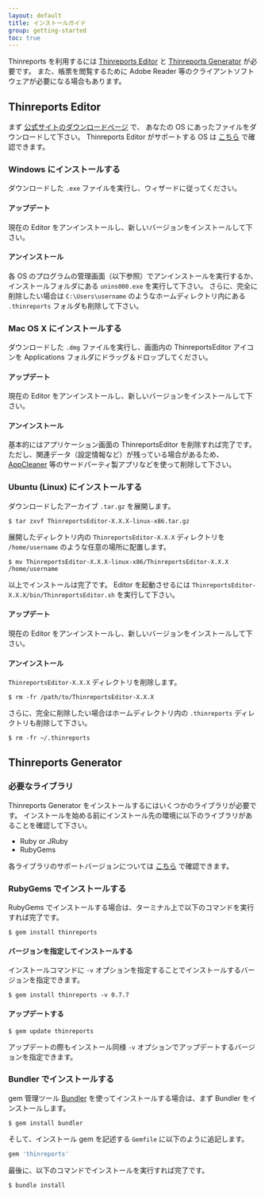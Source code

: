 ```yaml
---
layout: default
title: インストールガイド
group: getting-started
toc: true
---
```


Thinreports を利用するには [Thinreports Editor](http://www.thinreports.org/features/editor/) と
[Thinreports Generator](http://www.thinreports.org/features/generator/) が必要です。
また、帳票を閲覧するために Adobe Reader 等のクライアントソフトウェアが必要になる場合もあります。

## Thinreports Editor

まず [公式サイトのダウンロードページ](http://www.thinreports.org/download/) で、
あなたの OS にあったファイルをダウンロードして下さい。
Thinreports Editor がサポートする OS は [こちら](http://www.thinreports.org/features/editor/) で確認できます。

### Windows にインストールする

ダウンロードした `.exe` ファイルを実行し、ウィザードに従ってください。

#### アップデート

現在の Editor をアンインストールし、新しいバージョンをインストールして下さい。

#### アンインストール

各 OS のプログラムの管理画面（以下参照）でアンインストールを実行するか、インストールフォルダにある `unins000.exe` を実行して下さい。
さらに、完全に削除したい場合は `C:\Users\username` のようなホームディレクトリ内にある `.thinreports` フォルダも削除して下さい。

### Mac OS X にインストールする

ダウンロードした `.dmg` ファイルを実行し、画面内の ThinreportsEditor アイコンを
Applications フォルダにドラッグ＆ドロップしてください。

#### アップデート

現在の Editor をアンインストールし、新しいバージョンをインストールして下さい。

#### アンインストール

基本的にはアプリケーション画面の ThinreportsEditor を削除すれば完了です。
ただし、関連データ（設定情報など）が残っている場合があるため、
[AppCleaner](http://www.freemacsoft.net/appcleaner/) 等のサードパーティ製アプリなどを使って削除して下さい。

### Ubuntu (Linux) にインストールする

ダウンロードしたアーカイブ `.tar.gz` を展開します。

```
$ tar zxvf ThinreportsEditor-X.X.X-linux-x86.tar.gz
```

展開したディレクトリ内の `ThinreportsEditor-X.X.X` ディレクトリを `/home/username` のような任意の場所に配置します。

```
$ mv ThinreportsEditor-X.X.X-linux-x86/ThinreportsEditor-X.X.X /home/username
```

以上でインストールは完了です。
Editor を起動させるには `ThinreportsEditor-X.X.X/bin/ThinreportsEditor.sh` を実行して下さい。

#### アップデート

現在の Editor をアンインストールし、新しいバージョンをインストールして下さい。

#### アンインストール

`ThinreportsEditor-X.X.X` ディレクトリを削除します。

```
$ rm -fr /path/to/ThinreportsEditor-X.X.X
```

さらに、完全に削除したい場合はホームディレクトリ内の `.thinreports` ディレクトリも削除して下さい。

```
$ rm -fr ~/.thinreports
```

## Thinreports Generator

### 必要なライブラリ

Thinreports Generator をインストールするにはいくつかのライブラリが必要です。
インストールを始める前にインストール先の環境に以下のライブラリがあることを確認して下さい。

  * Ruby or JRuby
  * RubyGems

各ライブラリのサポートバージョンについては [こちら](http://www.thinreports.org/features/generator/) で確認できます。

### RubyGems でインストールする

RubyGems でインストールする場合は、ターミナル上で以下のコマンドを実行すれば完了です。

```
$ gem install thinreports
```

#### バージョンを指定してインストールする

インストールコマンドに `-v` オプションを指定することでインストールするバージョンを指定できます。

```
$ gem install thinreports -v 0.7.7
```

#### アップデートする

```
$ gem update thinreports
```

アップデートの際もインストール同様 `-v` オプションでアップデートするバージョンを指定できます。

### Bundler でインストールする

gem 管理ツール [Bundler](http://bundler.io/) を使ってインストールする場合は、まず Bundler をインストールします。

```
$ gem install bundler
```

そして、インストール gem を記述する `Gemfile` に以下のように追記します。

```ruby
gem 'thinreports'
```

最後に、以下のコマンドでインストールを実行すれば完了です。

```
$ bundle install
```
